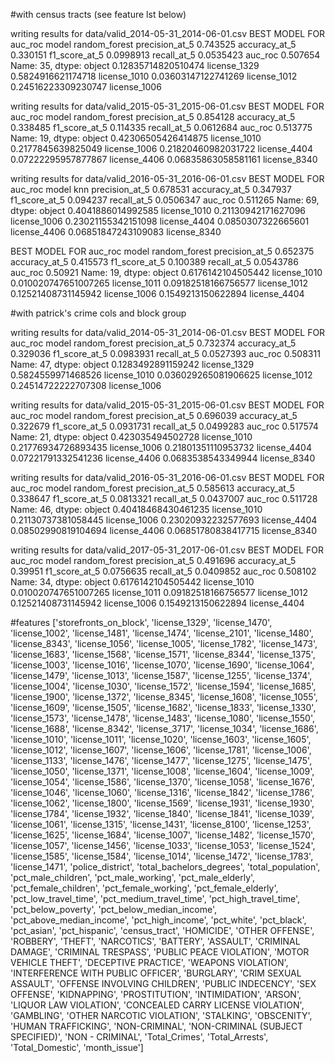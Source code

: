 #with census tracts (see feature lst below)

writing results for data/valid_2014-05-31_2014-06-01.csv
BEST MODEL FOR auc_roc
model             random_forest
precision_at_5         0.743525
accuracy_at_5          0.330151
f1_score_at_5         0.0998913
recall_at_5           0.0535423
auc_roc                0.507654
Name: 35, dtype: object
0.12835714820510474 license_1329
0.5824916621174718 license_1010
0.03603147122741269 license_1012
0.24516223309230747 license_1006

writing results for data/valid_2015-05-31_2015-06-01.csv
BEST MODEL FOR auc_roc
model             random_forest
precision_at_5         0.854128
accuracy_at_5          0.338485
f1_score_at_5          0.114335
recall_at_5           0.0612684
auc_roc                0.513775
Name: 19, dtype: object
0.42306505426414875 license_1010
0.2177845639825049 license_1006
0.21820460982031722 license_4404
0.07222295957877867 license_4406
0.06835863058581161 license_8340

writing results for data/valid_2016-05-31_2016-06-01.csv
BEST MODEL FOR auc_roc
model                   knn
precision_at_5     0.678531
accuracy_at_5      0.347937
f1_score_at_5      0.094237
recall_at_5       0.0506347
auc_roc            0.511265
Name: 69, dtype: object
0.4041886014992585 license_1010
0.21130942171627096 license_1006
0.23021155342151098 license_4404
0.0850307322665601 license_4406
0.06851847243109083 license_8340

BEST MODEL FOR auc_roc
model             random_forest
precision_at_5         0.652375
accuracy_at_5          0.415573
f1_score_at_5          0.100389
recall_at_5           0.0543786
auc_roc                 0.50921
Name: 19, dtype: object
0.6176142104505442 license_1010
0.010020747651007265 license_1011
0.09182518166756577 license_1012
0.12521408731145942 license_1006
0.1549213150622894 license_4404




#with patrick's crime cols and block group

writing results for data/valid_2014-05-31_2014-06-01.csv
BEST MODEL FOR auc_roc
model             random_forest
precision_at_5         0.732374
accuracy_at_5          0.329036
f1_score_at_5         0.0983931
recall_at_5           0.0527393
auc_roc                0.508311
Name: 47, dtype: object
0.1283492891159242 license_1329
0.5824559971468526 license_1010
0.036029265081906625 license_1012
0.24514722222707308 license_1006


writing results for data/valid_2015-05-31_2015-06-01.csv
BEST MODEL FOR auc_roc
model             random_forest
precision_at_5         0.696039
accuracy_at_5          0.322679
f1_score_at_5         0.0931731
recall_at_5           0.0499283
auc_roc                0.517574
Name: 21, dtype: object
0.423035494502728 license_1010
0.21776934726893435 license_1006
0.21801351110953732 license_4404
0.07221791332541236 license_4406
0.0683538543349944 license_8340


writing results for data/valid_2016-05-31_2016-06-01.csv
BEST MODEL FOR auc_roc
model             random_forest
precision_at_5         0.585613
accuracy_at_5          0.338647
f1_score_at_5         0.0813321
recall_at_5           0.0437007
auc_roc                0.511728
Name: 46, dtype: object
0.40418468430461235 license_1010
0.21130737381058445 license_1006
0.23020932232577693 license_4404
0.08502990819104694 license_4406
0.06851780838417715 license_8340

writing results for data/valid_2017-05-31_2017-06-01.csv
BEST MODEL FOR auc_roc
model             random_forest
precision_at_5         0.491696
accuracy_at_5           0.39951
f1_score_at_5         0.0756635
recall_at_5           0.0409852
auc_roc                0.508102
Name: 34, dtype: object
0.6176142104505442 license_1010
0.010020747651007265 license_1011
0.09182518166756577 license_1012
0.12521408731145942 license_1006
0.1549213150622894 license_4404


#features
['storefronts_on_block',
 'license_1329',
 'license_1470',
 'license_1002',
 'license_1481',
 'license_1474',
 'license_2101',
 'license_1480',
 'license_8343',
 'license_1056',
 'license_1005',
 'license_1782',
 'license_1473',
 'license_1683',
 'license_1568',
 'license_1571',
 'license_8344',
 'license_1375',
 'license_1003',
 'license_1016',
 'license_1070',
 'license_1690',
 'license_1064',
 'license_1479',
 'license_1013',
 'license_1587',
 'license_1255',
 'license_1374',
 'license_1004',
 'license_1030',
 'license_1572',
 'license_1594',
 'license_1685',
 'license_1900',
 'license_1372',
 'license_8345',
 'license_1608',
 'license_1055',
 'license_1609',
 'license_1505',
 'license_1682',
 'license_1833',
 'license_1330',
 'license_1573',
 'license_1478',
 'license_1483',
 'license_1080',
 'license_1550',
 'license_1688',
 'license_8342',
 'license_3717',
 'license_1034',
 'license_1686',
 'license_1010',
 'license_1011',
 'license_1020',
 'license_1603',
 'license_1605',
 'license_1012',
 'license_1607',
 'license_1606',
 'license_1781',
 'license_1006',
 'license_1133',
 'license_1476',
 'license_1477',
 'license_1275',
 'license_1475',
 'license_1050',
 'license_1371',
 'license_1008',
 'license_1604',
 'license_1009',
 'license_1054',
 'license_1586',
 'license_1370',
 'license_1058',
 'license_1676',
 'license_1046',
 'license_1060',
 'license_1316',
 'license_1842',
 'license_1786',
 'license_1062',
 'license_1800',
 'license_1569',
 'license_1931',
 'license_1930',
 'license_1784',
 'license_1932',
 'license_1840',
 'license_1841',
 'license_1039',
 'license_1061',
 'license_1315',
 'license_1431',
 'license_8100',
 'license_1253',
 'license_1625',
 'license_1684',
 'license_1007',
 'license_1482',
 'license_1570',
 'license_1057',
 'license_1456',
 'license_1033',
 'license_1053',
 'license_1524',
 'license_1585',
 'license_1584',
 'license_1014',
 'license_1472',
 'license_1783',
 'license_1471',
 'police_district',
 'total_bachelors_degrees',
 'total_population',
 'pct_male_children',
 'pct_male_working',
 'pct_male_elderly',
 'pct_female_children',
 'pct_female_working',
 'pct_female_elderly',
 'pct_low_travel_time',
 'pct_medium_travel_time',
 'pct_high_travel_time',
 'pct_below_poverty',
 'pct_below_median_income',
 'pct_above_median_income',
 'pct_high_income',
 'pct_white',
 'pct_black',
 'pct_asian',
 'pct_hispanic',
 'census_tract',
 'HOMICIDE',
 'OTHER OFFENSE',
 'ROBBERY',
 'THEFT',
 'NARCOTICS',
 'BATTERY',
 'ASSAULT',
 'CRIMINAL DAMAGE',
 'CRIMINAL TRESPASS',
 'PUBLIC PEACE VIOLATION',
 'MOTOR VEHICLE THEFT',
 'DECEPTIVE PRACTICE',
 'WEAPONS VIOLATION',
 'INTERFERENCE WITH PUBLIC OFFICER',
 'BURGLARY',
 'CRIM SEXUAL ASSAULT',
 'OFFENSE INVOLVING CHILDREN',
 'PUBLIC INDECENCY',
 'SEX OFFENSE',
 'KIDNAPPING',
 'PROSTITUTION',
 'INTIMIDATION',
 'ARSON',
 'LIQUOR LAW VIOLATION',
 'CONCEALED CARRY LICENSE VIOLATION',
 'GAMBLING',
 'OTHER NARCOTIC VIOLATION',
 'STALKING',
 'OBSCENITY',
 'HUMAN TRAFFICKING',
 'NON-CRIMINAL',
 'NON-CRIMINAL (SUBJECT SPECIFIED)',
 'NON - CRIMINAL',
 'Total_Crimes',
 'Total_Arrests',
 'Total_Domestic',
 'month_issue']


